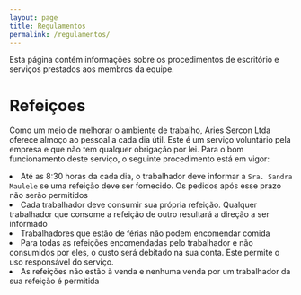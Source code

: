 ```yaml
---
layout: page
title: Regulamentos
permalink: /regulamentos/
---
```


<p>Esta página contém informações sobre os procedimentos de escritório e serviços prestados aos membros da equipe.</p>

<h1 class="page-heading">Refeiçoes</h1>

Como um meio de melhorar o ambiente de trabalho, Aries Sercon Ltda oferece almoço ao pessoal a cada dia útil. Este é um serviço voluntário pela empresa e que não tem qualquer obrigação por lei. Para o bom funcionamento deste serviço, o seguinte procedimento está em vigor:

<li>Até as 8:30 horas da cada dia, o trabalhador deve informar a <code>Sra. Sandra Maulele</code> se uma refeição deve ser fornecido. Os pedidos após esse prazo não serão permitidos</li>

<li>Cada trabalhador deve consumir sua própria refeição. Qualquer trabalhador que consome a refeição de outro resultará a direção a ser informado</li>

<li>Trabalhadores que estão de férias não podem encomendar comida</li>

<li>Para todas as refeições encomendadas pelo trabalhador e não consumidos por eles, o custo será debitado na sua conta. Este permite o uso responsável do serviço.</li>

<li>As refeições não estão à venda e nenhuma venda por um trabalhador da sua refeição é permitida</li>
